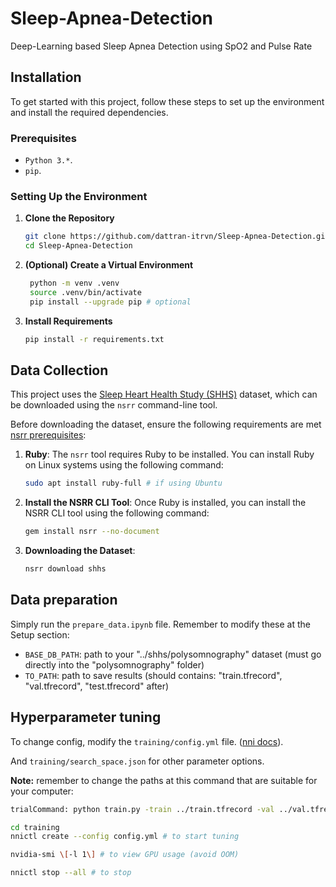 # Sleep-Apnea-Detection

Deep-Learning based Sleep Apnea Detection using SpO2 and Pulse Rate

## Installation

To get started with this project, follow these steps to set up the environment and install the required dependencies.

### Prerequisites

- `Python 3.*`.
- `pip`.

### Setting Up the Environment

1. **Clone the Repository**

    ```bash
    git clone https://github.com/dattran-itrvn/Sleep-Apnea-Detection.git
    cd Sleep-Apnea-Detection
    ```

2. **(Optional) Create a Virtual Environment**

   ```bash
    python -m venv .venv
    source .venv/bin/activate
    pip install --upgrade pip # optional
   ```

3. **Install Requirements**

    ```bash
    pip install -r requirements.txt
    ```

## Data Collection

This project uses the [Sleep Heart Health Study (SHHS)](https://sleepdata.org/datasets/shhs) dataset, which can be downloaded using the `nsrr` command-line tool.

Before downloading the dataset, ensure the following requirements are met [nsrr prerequisites](https://github.com/nsrr/nsrr-gem/blob/master/README.md#prerequisites):

1. **Ruby**: The `nsrr` tool requires Ruby to be installed. You can install Ruby on Linux systems using the following command:

    ```bash
    sudo apt install ruby-full # if using Ubuntu
    ```

2. **Install the NSRR CLI Tool**: Once Ruby is installed, you can install the NSRR CLI tool using the following command:

    ```bash
    gem install nsrr --no-document
    ```

3. **Downloading the Dataset**:

    ```bash
    nsrr download shhs
    ```


## Data preparation

Simply run the `prepare_data.ipynb` file. Remember to modify these at the Setup section:

- `BASE_DB_PATH`: path to your "../shhs/polysomnography" dataset (must go directly into the "polysomnography" folder)
- `TO_PATH`: path to save results (should contains: "train.tfrecord", "val.tfrecord", "test.tfrecord" after)

## Hyperparameter tuning

To change config, modify the `training/config.yml` file. ([nni docs](https://nni.readthedocs.io/en/stable/)).

And `training/search_space.json` for other parameter options.

**Note:** remember to change the paths at this command that are suitable for your computer: 

```bash
trialCommand: python train.py -train ../train.tfrecord -val ../val.tfrecord -cp nni.keras # don't modify the nni.keras
```

```bash
cd training
nnictl create --config config.yml # to start tuning
```

```bash
nvidia-smi \[-l 1\] # to view GPU usage (avoid OOM)
```


```bash
nnictl stop --all # to stop
```


